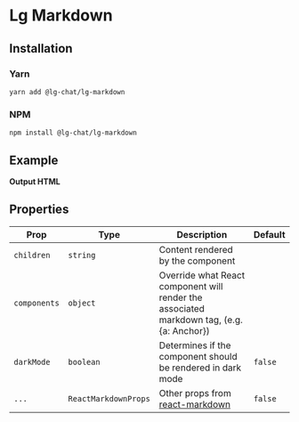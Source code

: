 # Lg Markdown

## Installation

### Yarn

```shell
yarn add @lg-chat/lg-markdown
```

### NPM

```shell
npm install @lg-chat/lg-markdown
```

## Example

**Output HTML**

## Properties

| Prop         | Type                 | Description                                                                               | Default |
| ------------ | -------------------- | ----------------------------------------------------------------------------------------- | ------- |
| `children`   | `string`             | Content rendered by the component                                                         |         |
| `components` | `object`             | Override what React component will render the associated markdown tag, (e.g. {a: Anchor}) |         |
| `darkMode`   | `boolean`            | Determines if the component should be rendered in dark mode                               | `false` |
| `...`        | `ReactMarkdownProps` | Other props from [react-markdown](https://github.com/remarkjs/react-markdown)             | `false` |
